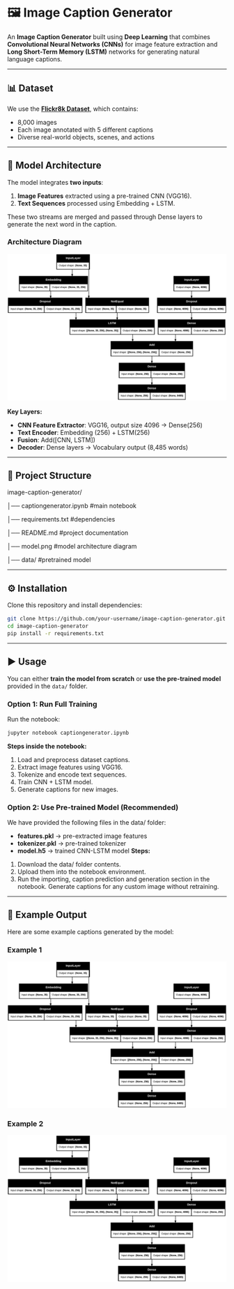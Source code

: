 # 🖼️ Image Caption Generator

An **Image Caption Generator** built using **Deep Learning** that combines **Convolutional Neural Networks (CNNs)** for image feature extraction and **Long Short-Term Memory (LSTM)** networks for generating natural language captions.

---

## 📊 Dataset
We use the **[Flickr8k Dataset](https://www.kaggle.com/datasets/adityajn105/flickr8k)**, which contains:
- 8,000 images
- Each image annotated with 5 different captions
- Diverse real-world objects, scenes, and actions

---

## 🧠 Model Architecture

The model integrates **two inputs**:
1. **Image Features** extracted using a pre-trained CNN (VGG16).
2. **Text Sequences** processed using Embedding + LSTM.

These two streams are merged and passed through Dense layers to generate the next word in the caption.

### Architecture Diagram
![Model Architecture](model.png)

**Key Layers:**
- **CNN Feature Extractor**: VGG16, output size 4096 → Dense(256)
- **Text Encoder**: Embedding (256) + LSTM(256)
- **Fusion**: Add([CNN, LSTM])
- **Decoder**: Dense layers → Vocabulary output (8,485 words)

---

## 📂 Project Structure
image-caption-generator/

│── captiongenerator.ipynb  #main notebook

│── requirements.txt  #dependencies

│── README.md  #project documentation

│── model.png  #model architecture diagram

│── data/  #pretrained model

---

## ⚙️ Installation
Clone this repository and install dependencies:

```bash
git clone https://github.com/your-username/image-caption-generator.git
cd image-caption-generator
pip install -r requirements.txt
```
---

## ▶️ Usage
You can either **train the model from scratch** or **use the pre-trained model** provided in the `data/` folder.
### Option 1: Run Full Training
Run the notebook:
```bash
jupyter notebook captiongenerator.ipynb
```
**Steps inside the notebook:**
1. Load and preprocess dataset captions.
2. Extract image features using VGG16.
3. Tokenize and encode text sequences.
4. Train CNN + LSTM model.
5. Generate captions for new images.

### Option 2: Use Pre-trained Model (Recommended)
We have provided the following files in the data/ folder:
- **features.pkl** → pre-extracted image features
- **tokenizer.pkl** → pre-trained tokenizer
- **model.h5** → trained CNN-LSTM model
**Steps:**
1. Download the data/ folder contents.
2. Upload them into the notebook environment.
3. Run the importing, caption prediction and generation section in the notebook.
Generate captions for any custom image without retraining.

---

## 📸 Example Output

Here are some example captions generated by the model:
### Example 1
![Boy in water](model.png)
### Example 2
![Dog catching frisbee](model.png)

